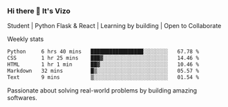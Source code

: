 ### Hi there 👋 It's Vizo

Student | Python Flask & React | Learning by building | Open to Collaborate

Weekly stats
<!--START_SECTION:waka-->

```txt
Python     6 hrs 40 mins   █████████████████░░░░░░░░   67.78 %
CSS        1 hr 25 mins    ███▓░░░░░░░░░░░░░░░░░░░░░   14.46 %
HTML       1 hr 1 min      ██▓░░░░░░░░░░░░░░░░░░░░░░   10.46 %
Markdown   32 mins         █▒░░░░░░░░░░░░░░░░░░░░░░░   05.57 %
Text       9 mins          ▒░░░░░░░░░░░░░░░░░░░░░░░░   01.54 %
```

<!--END_SECTION:waka-->


Passionate about solving real-world problems by building amazing softwares.
